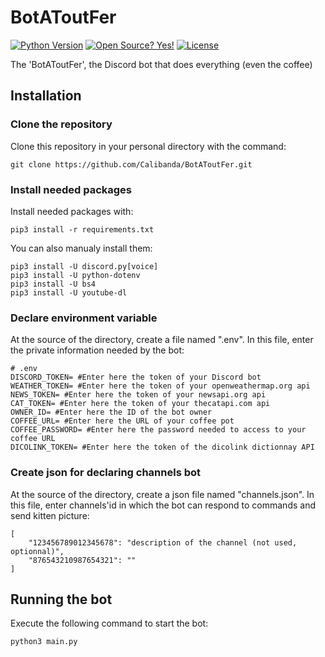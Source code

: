 # BotAToutFer
[![Python Version](https://img.shields.io/badge/python-3.6-blue?style=for-the-badge&logo=python)](https://github.com/Calibanda/BotAToutFer/)
[![Open Source? Yes!](https://img.shields.io/badge/Open%20Source%3F-Yes!-green?style=for-the-badge&logo=appveyor)](https://github.com/Calibanda/BotAToutFer/)
[![License](https://img.shields.io/github/license/Calibanda/BotAToutFer?style=for-the-badge)](https://github.com/Calibanda/BotAToutFer/blob/main/LICENSE)

The 'BotAToutFer', the Discord bot that does everything (even the coffee)

## Installation 

### Clone the repository

Clone this repository in your personal directory with the command:

```
git clone https://github.com/Calibanda/BotAToutFer.git
```

### Install needed packages

Install needed packages with:

```
pip3 install -r requirements.txt
```
You can also manualy install them:

```
pip3 install -U discord.py[voice]
pip3 install -U python-dotenv
pip3 install -U bs4
pip3 install -U youtube-dl
```

### Declare environment variable

At the source of the directory, create a file named ".env". In this file, enter the private information needed by the bot:

```
# .env
DISCORD_TOKEN= #Enter here the token of your Discord bot
WEATHER_TOKEN= #Enter here the token of your openweathermap.org api
NEWS_TOKEN= #Enter here the token of your newsapi.org api
CAT_TOKEN= #Enter here the token of your thecatapi.com api
OWNER_ID= #Enter here the ID of the bot owner
COFFEE_URL= #Enter here the URL of your coffee pot
COFFEE_PASSWORD= #Enter here the password needed to access to your coffee URL
DICOLINK_TOKEN= #Enter here the token of the dicolink dictionnay API
```

### Create json for declaring channels bot

At the source of the directory, create a json file named "channels.json". In this file, enter channels'id in which the bot can respond to commands and send kitten picture:

```
[
    "123456789012345678": "description of the channel (not used, optionnal)",
    "876543210987654321": ""
]
```

## Running the bot

Execute the following command to start the bot:

```
python3 main.py
```
